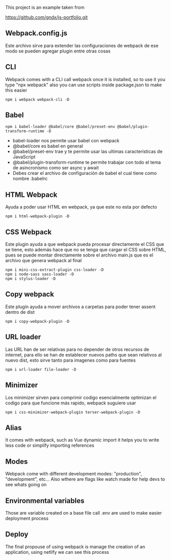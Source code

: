 This project is an example taken from

https://github.com/gndx/js-portfolio.git

## Webpack.config.js

Este archivo sirve para extender las configuraciones de webpack de ese modo se pueden agregar
plugin entre otras cosas

## CLI

Webpack comes with a CLI call webpack once it is installed, so to use it you type "npx webpack"
also you can use scripts inside package.json to make this easier

```
npm i webpack webpack-cli -D
```

## Babel

```
npm i babel-loader @babel/core @babel/preset-env @babel/plugin-transform-runtime -D
```

- babel-loader nos permite usar babel con webpack
- @babel/core es babel en general
- @babel/preset-env trae y te permite usar las ultimas características de JavaScript
- @babel/plugin-transform-runtime te permite trabajar con todo el tema de asincronismo como ser async y await
- Debes crear el archivo de configuración de babel el cual tiene como nombre .babelrc

## HTML Webpack

Ayuda a poder usar HTML en webpack, ya que este no esta por defecto

```
npm i html-webpack-plugin -D
```

## CSS Webpack

Este plugin ayuda a que webpack pueda procesar directamente el CSS que se tiene, esto además hace que no se tenga
que cargar el CSS sobre HTML, pues se puede montar directamente sobre el archivo main.js que es el archivo que
genera webpack al final

```
npm i mini-css-extract-plugin css-loader -D
npm i node-sass sass-loader -D
npm i stylus-loader -D
```

## Copy webpack

Este plugin ayuda a mover archivos a carpetas para poder tener assent dentro de dist

```
npm i copy-webpack-plugin -D
```

## URL loader

Las URL han de ser relativas para no depender de otros recursos de internet, para ello se han de establecer nuevos
paths que sean relativos al nuevo dist, esto sirve tanto para imagenes como para fuentes

```
npm i url-loader file-loader -D
```

## Minimizer

Los minimizer sirven para comprimir codigo esencialmente optimizan el codigo para que funcione más rapido, webpack
suguiere usar

```
npm i css-minimizer-webpack-plugin terser-webpack-plugin -D

```

## Alias

It comes with webpack, such as Vue dynamic import it helps you to write less code or simplify importing references

## Modes

Webpack come with different development modes: "production", "development", etc... Also wthere are flags like watch
made for help devs to see whats going on

## Environmental variables

Those are variable created on a base file call .env are used to make easier deployment process

## Deploy

The final propouse of using webpack is manage the creation of an application, using netlify we can see this process
